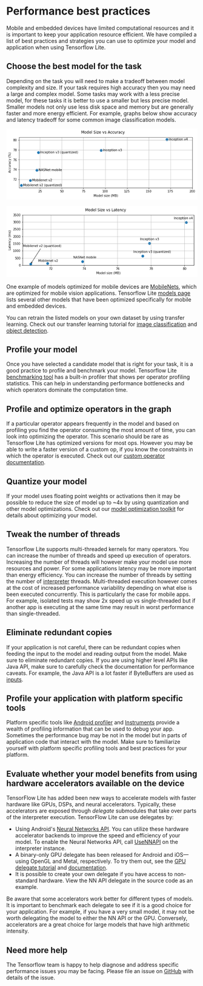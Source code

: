 # Performance best practices

Mobile and embedded devices have limited computational resources and it is important to keep your application resource efficient. We have compiled a list of best practices and strategies you can use to optimize your model and application when using Tensorflow Lite.

## Choose the best model for the task
Depending on the task you will need to make a tradeoff between model complexity and size. If your task requires high accuracy then you may need a large and complex model. Some tasks may work with a less precise model, for these tasks it is better to use a smaller but less precise model. Smaller models not only use less disk space and memory but are generally faster and more energy efficient. For example, graphs below show accuracy and latency tradeoff for some common image classification models.

![accuracy vs model size](../images/performance/model_size_vs_accuracy.png "Accuracy vs Model size")


![latency vs model size](../images/performance/model_size_vs_latency.png "Latency vs Model size")

One example of models optimized for mobile devices are [MobileNets](https://arxiv.org/abs/1704.04861), which are optimized for mobile vision applications. Tensorflow Lite [models page](../models.md) lists several other models that have been optimized specifically for mobile and embedded devices.

You can retrain the listed models on your own dataset by using transfer learning. Check out our transfer learning tutorial for
[image classification](https://codelabs.developers.google.com/codelabs/tensorflow-for-poets/#0) and
 [object detection](https://medium.com/tensorflow/training-and-serving-a-realtime-mobile-object-detector-in-30-minutes-with-cloud-tpus-b78971cf1193).


## Profile your model
Once you have selected a candidate model that is right for your task, it is a good practice to profile and benchmark your model. Tensorflow Lite [benchmarking tool](https://github.com/tensorflow/tensorflow/tree/master/tensorflow/lite/tools/benchmark) has a built-in profiler that shows per operator profiling statistics. This can help in understanding performance bottlenecks and which operators dominate the computation time.

## Profile and optimize operators in the graph
If a particular operator appears frequently in the model and based on profiling you find the operator consuming the most amount of time, you can look into optimizing the operator.
 This scenario should be rare as Tensorflow Lite has optimized versions for most ops. However you may be able to write a faster version of a custom op, if you know the constraints in which the operator is executed. Check out our [custom operator documentation](../custom_operators.md).

## Quantize your model
If your model uses floating point weights or activations then it may be possible to reduce the size of model up to ~4x by using quantization and other model optimizations. Check out our [model optimization toolkit](model_optimization.md) for details about optimizing your model. 

## Tweak the number of threads
Tensorflow Lite supports multi-threaded kernels for many operators. You can increase the number of threads and speed up execution of operators. Increasing the number of threads will however make your model use more resources and power. For some applications latency may be more important than energy efficiency. You can increase the number of threads by setting the number of [interpreter](https://github.com/tensorflow/tensorflow/blob/1084594657a5d139102ac794f84d1427a710e39a/tensorflow/lite/interpreter.h#L337) threads. Multi-threaded execution however comes at the cost of increased performance variability depending on what else is been executed concurrently. This is particularly the case for mobile apps. For example, isolated tests may show 2x speed up vs single-threaded but if another app is executing at the same time may result in worst performance than single-threaded.

## Eliminate redundant copies
If your application is not careful, there can be redundant copies when feeding the input to the model and reading output from the model. Make sure to eliminate redundant copies. If you are using higher level APIs like Java API, make sure to carefully check the documentation for performance caveats. For example, the Java API is a lot faster if ByteBuffers are used as [inputs](https://github.com/tensorflow/tensorflow/blob/6305a6d83552ba6a472cd72398b60d9241467f1f/tensorflow/lite/java/src/main/java/org/tensorflow/lite/Interpreter.java#L151).

## Profile your application with platform specific tools
Platform specific tools like [Android profiler](https://developer.android.com/studio/profile/android-profiler) and [Instruments](https://help.apple.com/instruments/mac/current/) provide a wealth of profiling information that can be used to debug your app. Sometimes the performance bug may be not in the model but in parts of application code that interact with the model. Make sure to familiarize yourself with platform specific profiling tools and best practices for your platform.

## Evaluate whether your model benefits from using hardware accelerators available on the device

TensorFlow Lite has added been new ways to accelerate models with faster
hardware like GPUs, DSPs, and neural accelerators. Typically, these accelerators
are exposed through *delegate* submodules that take over parts of the
interpreter execution. TensorFlow Lite can use delegates by:

*   Using Android's
    [Neural Networks API](https://developer.android.com/ndk/guides/neuralnetworks/).
    You can utilize these hardware accelerator backends to improve the speed and
    efficiency of your model. To enable the Neural Networks API, call
    [UseNNAPI](https://github.com/tensorflow/tensorflow/blob/master/tensorflow/lite/interpreter.h#L330)
    on the interpreter instance.
*   A binary-only GPU delegate has been released for Android and iOS—using
    OpenGL and Metal, respectively. To try them out, see the
    [GPU delegate tutorial](gpu.md) and [documentation](gpu_advanced.md).
*   It is possible to create your own delegate if you have access to
    non-standard hardware. View the NN API delegate in the source code as an
    example.

Be aware that some accelerators work better for different types of models. It is
important to benchmark each delegate to see if it is a good choice for your
application. For example, if you have a very small model, it may not be worth
delegating the model to either the NN API or the GPU. Conversely, accelerators
are a great choice for large models that have high arithmetic intensity.

## Need more help

The Tensorflow team is happy to help diagnose and address specific performance
issues you may be facing. Please file an issue on
[GitHub](https://github.com/tensorflow/tensorflow/issues) with details of the
issue.

